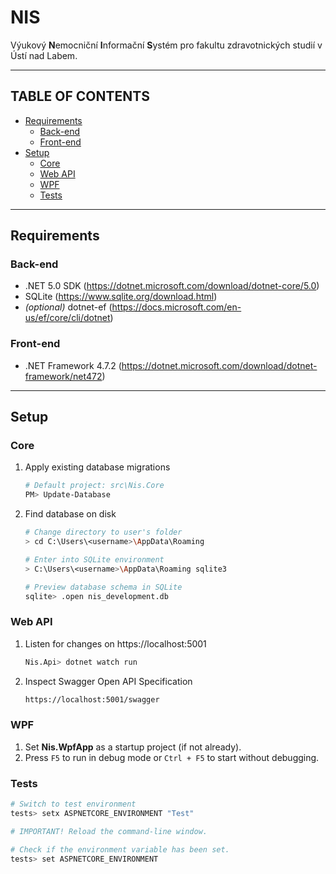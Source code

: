 # NIS

Výukový **N**emocniční **I**nformační **S**ystém pro fakultu zdravotnických studií v Ústí nad Labem.

---

## TABLE OF CONTENTS

* [Requirements](#requirements)
    + [Back-end](#back-end)
    + [Front-end](#front-end)
* [Setup](#setup)
    + [Core](#core)
    + [Web API](#web-api)
    + [WPF](#wpf)
    + [Tests](#tests)

---

## Requirements

### Back-end

- .NET 5.0 SDK (https://dotnet.microsoft.com/download/dotnet-core/5.0)
- SQLite (https://www.sqlite.org/download.html)
- _(optional)_ dotnet-ef (https://docs.microsoft.com/en-us/ef/core/cli/dotnet)

### Front-end

- .NET Framework 4.7.2 (https://dotnet.microsoft.com/download/dotnet-framework/net472)

---

## Setup

### Core

1. Apply existing database migrations

    ```bash
    # Default project: src\Nis.Core
    PM> Update-Database
    ```

2. Find database on disk

    ```bash
   # Change directory to user's folder
   > cd C:\Users\<username>\AppData\Roaming
   
   # Enter into SQLite environment
   > C:\Users\<username>\AppData\Roaming sqlite3
   
   # Preview database schema in SQLite
   sqlite> .open nis_development.db
   ```

### Web API

1. Listen for changes on https://localhost:5001

    ```bash
    Nis.Api> dotnet watch run
    ```

2. Inspect Swagger Open API Specification

    ```bash
    https://localhost:5001/swagger
    ```

### WPF

1. Set **Nis.WpfApp** as a startup project (if not already).
2. Press `F5` to run in debug mode or `Ctrl + F5` to start without debugging.

### Tests

   ```bash
   # Switch to test environment
   tests> setx ASPNETCORE_ENVIRONMENT "Test"
   
   # IMPORTANT! Reload the command-line window.
   
   # Check if the environment variable has been set.
   tests> set ASPNETCORE_ENVIRONMENT
   ```
